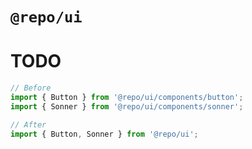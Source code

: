 # `@repo/ui`

# TODO

```ts
// Before
import { Button } from '@repo/ui/components/button';
import { Sonner } from '@repo/ui/components/sonner';

// After
import { Button, Sonner } from '@repo/ui';
```
